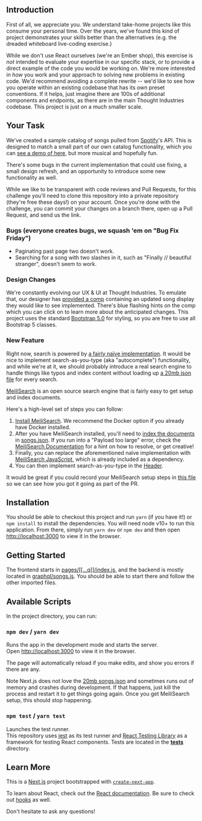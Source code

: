 ## Introduction

First of all, we appreciate you. We understand take-home projects like this consume your personal time. Over the years, we've found this kind of project demonstrates your skills better than the alternatives (e.g. the dreaded whiteboard live-coding exercise.)

While we don't use React ourselves (we're an Ember shop), this exercise is *not* intended to evaluate your expertise in our specific stack, or to provide a direct example of the code you would be working on. We're more interested in *how* you work and your approach to solving new problems in existing code. We'd recommend avoiding a complete rewrite -- we'd like to see how you operate within an existing codebase that has its own preset conventions. If it helps, just imagine there are 100s of additional components and endpoints, as there are in the main Thought Industries codebase. This project is just on a much smaller scale.

## Your Task

We've created a sample catalog of songs pulled from [Spotify](https://www.spotify.com/)'s API. This is designed to match a small part of our own catalog functionality, which you can [see a demo of here](https://www.onlinecookingschool.com/catalog), but more musical and hopefully fun.

There's some bugs in the current implementation that could use fixing, a small design refresh, and an opportunity to introduce some new functionality as well.

While we like to be transparent with code reviews and Pull Requests, for this challenge you'll need to clone this repository into a private repository (they're free these days!) on your account. Once you're done with the challenge, you can commit your changes on a branch there, open up a Pull Request, and send us the link.

### Bugs (everyone creates bugs, we squash 'em on "Bug Fix Friday")
 - Paginating past page two doesn't work.
 - Searching for a song with two slashes in it, such as "Finally // beautiful stranger", doesn't seem to work.

### Design Changes

We're constantly evolving our UX & UI at Thought Industries. To emulate that, our designer has [provided a comp](https://projects.invisionapp.com/share/9NZUUUZXPD5#/screens/441734173) containing an updated song display they would like to see implemented. There's blue flashing hints on the comp which you can click on to learn more about the anticipated changes. This project uses the standard [Bootstrap 5.0](https://getbootstrap.com/docs/5.0/) for styling, so you are free to use all Bootstrap 5 classes.

### New Feature

Right now, search is powered by [a fairly naïve implementation](graphql/songs.js#L12-L16). It would be nice to implement search-as-you-type (aka "autocomplete") functionality, and while we're at it, we should probably introduce a real search engine to handle things like typos and index  content without loading up [a 20mb json file](songs.json) for every search.

[MeiliSearch](https://www.meilisearch.com/) is an open source search engine that is fairly easy to get setup and index documents.

Here's a high-level set of steps you can follow:

1. [Install MeiliSearch](https://docs.meilisearch.com/guides/advanced_guides/installation.html). We recommend the Docker option if you already have Docker installed.
2. After you have MeiliSearch installed, you'll need to [index the documents](https://docs.meilisearch.com/guides/main_concepts/indexes.html#index-creation) in [songs.json](songs.json). If you run into a "Payload too large" error, check the [MeiliSearch Documentation](https://docs.meilisearch.com/errors/#payload_too_large) for a hint on how to resolve, or get creative!
3. Finally, you can replace the aforementioned naïve implementation with [MeiliSearch JavaScript](https://github.com/meilisearch/meilisearch-js), which is already included as a dependency.
4. You can then implement search-as-you-type in the [Header](components/header.js).

It would be great if you could record your MeiliSearch setup steps in [this file](meilisearch-setup-steps.txt) so we can see how you got it going as part of the PR.

## Installation

You should be able to checkout this project and run `yarn` (if you have it!) or `npm install` to install the dependencies. You will need node v10+ to run this application. From there, simply run `yarn dev` or `npm dev` and then open [http://localhost:3000](http://localhost:3000) to view it in the browser.

## Getting Started

The frontend starts in [pages/[[...q]]/index.js](pages/[[...q]]/index.js), and the backend is mostly located in [graphql/songs.js](graphql/songs.js). You should be able to start there and follow the other imported files.

## Available Scripts

In the project directory, you can run:

### `npm dev` / `yarn dev`

Runs the app in the development mode and starts the server.<br>
Open [http://localhost:3000](http://localhost:3000) to view it in the browser.

The page will automatically reload if you make edits, and show you errors if there are any.

Note Next.js does not love the [20mb songs.json](songs.json) and sometimes runs out of memory and crashes during development. If that happens, just kill the process and restart it to get things going again. Once you get MeiliSearch setup, this should stop happening.

### `npm test` / `yarn test`

Launches the test runner.<br>
This repository uses [jest](https://jestjs.io/) as its test runner and [React Testing Library](https://testing-library.com/docs/react-testing-library/intro/) as a framework for testing React components. Tests are located in the [__tests__](__tests__) directory.

## Learn More

This is a [Next.js](https://nextjs.org/) project bootstrapped with [`create-next-app`](https://github.com/vercel/next.js/tree/canary/packages/create-next-app).

To learn about React, check out the [React documentation](https://reactjs.org/). Be sure to check out [hooks](https://reactjs.org/docs/hooks-intro.html) as well.

Don't hesitate to ask any questions!
